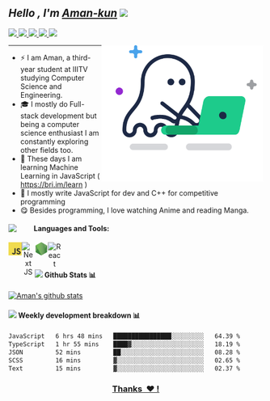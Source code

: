 <h2><em> Hello , I'm <a href="https://amanraj.me">Aman-kun</a> <img src="https://media.giphy.com/media/IfsByYYHyNlnINT46g/giphy.gif" width="70"></em> </h2>
<p >
  <a href="https://twitter.com/AmanRaj1608">
    <img src="https://img.shields.io/badge/-Twitter-1ca0f1?style=flat-square&labelColor=1ca0f1&logo=twitter&logoColor=white&link=https://twitter.com/AmanRaj1608">
   <a/>
  <a href="https://stackoverflow.com/users/11097431/aman-raj">
    <img src="https://img.shields.io/badge/-StackOverflow-f48024?style=flat-square&labelColor=f48024&logo=stackoverflow&logoColor=white&link=https://stackoverflow.com/users/11097431/aman-raj">
   <a/>
  <a href="https://www.linkedin.com/in/amanraj1608/">
    <img src="https://img.shields.io/badge/-LinkedIn-blue?style=flat-square&logo=Linkedin&logoColor=white&link=https://www.linkedin.com/in/amanraj1608/">
  <a/>
   <a href="mailto:archanaamanraj@gmail.com">
    <img src="https://img.shields.io/badge/-Email-c14438?style=flat-square&logo=Gmail&logoColor=white&link=mailto:archanaamanraj@gmail.com">
   <a/>
   <!--  <a href="https://github.com/AmanRaj1608/AmanRaj1608"> 
    <img src="http://okokcoolokok.glitch.me/badge?page_id=AmanRaj1608.AmanRaj1608"> -->
   <a/>
   <a href="https://aman-ki-baat.vercel.app/">
    <img src="https://img.shields.io/badge/-Aman--Ki--Baat-31326f">
   <a/>

</p>

<img src="https://github.com/AmanRaj1608/AmanRaj1608/blob/master/assets/code.svg" width="320" align='right'>

---

- ⚡ I am Aman, a third-year student at IIITV studying Computer Science and Engineering.
- 🎓 I mostly do Full-stack development but being a computer science enthusiast I am constantly exploring other fields too.
- 🤖 These days I am learning Machine Learning in JavaScript ( https://bri.im/learn )
- 🌊 I mostly write JavaScript for dev and C++ for competitive programming
- 😋 Besides programming, I love watching Anime and reading Manga.

#### <img align='left' src="https://media.giphy.com/media/mTs11L9uuyGiI/giphy.gif" width="50"> Languages and Tools:

<p align="center"> 
  <img align="left" alt="JavaScript" width="26px" src="https://raw.githubusercontent.com/github/explore/80688e429a7d4ef2fca1e82350fe8e3517d3494d/topics/javascript/javascript.png" />
  <img align="left" alt="Next JS" width="26px" src="https://cdn.worldvectorlogo.com/logos/next-js.svg" />
  <img align="left" alt="Node.js" width="26px" src="https://raw.githubusercontent.com/github/explore/80688e429a7d4ef2fca1e82350fe8e3517d3494d/topics/nodejs/nodejs.png" />
  <img align="left" alt="React" width="26px" src="https://cdn.iconscout.com/icon/free/png-512/react-1-282599.png" />
</p>

<br />
<br />

#### <img src="https://media.giphy.com/media/WUlplcMpOCEmTGBtBW/giphy.gif" width="40">  Github Stats 📊

  <a href="https://amanraj1608.vercel.app/">
    <img 
     src="https://github-readme-stats.vercel.app/api?username=amanraj1608&hide_border=true&show_icons=true&include_all_commits=true&theme=material-palenight" 
     alt="Aman's github stats" 
     width="400"
    />
  </a>

#### <img src="https://media.giphy.com/media/WUlplcMpOCEmTGBtBW/giphy.gif" width="40">  Weekly development breakdown 📊 
<!--START_SECTION:waka-->
```text
JavaScript   6 hrs 48 mins   ████████████████░░░░░░░░░   64.39 % 
TypeScript   1 hr 55 mins    ████▓░░░░░░░░░░░░░░░░░░░░   18.19 % 
JSON         52 mins         ██░░░░░░░░░░░░░░░░░░░░░░░   08.28 % 
SCSS         16 mins         ▓░░░░░░░░░░░░░░░░░░░░░░░░   02.65 % 
Text         15 mins         ▓░░░░░░░░░░░░░░░░░░░░░░░░   02.37 % 
```
<!--END_SECTION:waka-->

<h3 align="center"><a href="https://amanraj.me/thanks">Thanks &nbsp;❤️&nbsp;!</a></h3>
